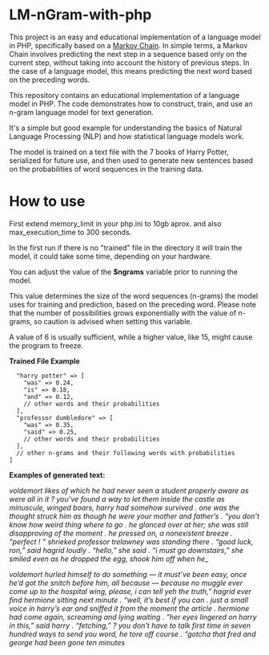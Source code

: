 # LM-nGram-with-php
This project is an easy and educational implementation of a language model in PHP, specifically based on a [Markov Chain](https://en.wikipedia.org/wiki/Markov_chain). In simple terms, a Markov Chain involves predicting the next step in a sequence based only on the current step, without taking into account the history of previous steps. In the case of a language model, this means predicting the next word based on the preceding words.

This repository contains an educational implementation of a language model in PHP. The code demonstrates how to construct, train, and use an n-gram language model for text generation. 

It's a simple but good example for understanding the basics of Natural Language Processing (NLP) and how statistical language models work. 

The model is trained on a text file with the 7 books of Harry Potter, serialized for future use, and then used to generate new sentences based on the probabilities of word sequences in the training data.

# How to use
First extend memory_limit in your php.ini to 10gb aprox.
and also max_execution_time to 300 seconds.

In the first run if there is no "trained" file in the directory it will train the model, it could take some time, depending on your hardware.

You can adjust the value of the **$ngrams** variable prior to running the model. 

This value determines the size of the word sequences (n-grams) the model uses for training and prediction, based on the preceding word. Please note that the number of possibilities grows exponentially with the value of n-grams, so caution is advised when setting this variable. 

A value of 6 is usually sufficient, while a higher value, like 15, might cause the program to freeze.

**Trained File Example**

```[
  "harry potter" => [
    "was" => 0.24,
    "is" => 0.18,
    "and" => 0.12,
    // other words and their probabilities
  ],
  "professor dumbledore" => [
    "was" => 0.35,
    "said" => 0.25,
    // other words and their probabilities
  ],
  // other n-grams and their following words with probabilities
]
```

**Examples of generated text:**

_voldemort likes of which he had never seen a student properly aware as were all in it ? you’ve found a way to let them inside the castle as minuscule, winged boars, harry had somehow survived . one was the thought struck him as though he were your mother and father’s . “you don’t know how weird thing where to go . he glanced over at her; she was still disapproving of the moment . he pressed on, a nonexistent breeze . “perfect ! ” shrieked professor trelawney was standing there . “good luck, ron,” said hagrid loudly . “hello,” she said . “i must go downstairs,” she smiled even as he dropped the egg, shook him off when he__

_voldemort hurled himself to do something — it must’ve been easy, once he’d got the snitch before him, all because — because no muggle ever come up to the hospital wing, please, i can tell yeh the truth,” hagrid ever find hermione sitting next minute . “well, it’s best if you can . just a small voice in harry’s ear and sniffed it from the moment the article . hermione had come again, screaming and lying waiting . ”her eyes lingered on harry in this,” said harry . “fetching,” ? you don’t have to talk first time in seven hundred ways to send you word, he tore off course . “gotcha that fred and george had been gone ten minutes_
